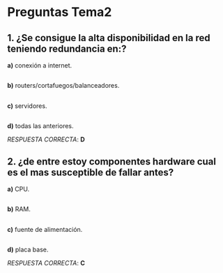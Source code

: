 
# Preguntas Tema2

## 1. ¿Se consigue la alta disponibilidad en la red teniendo redundancia en:?

**a)** conexión a internet.
##
**b)**  routers/cortafuegos/balanceadores.
##
**c)** servidores.
##
**d)** todas las anteriores.

*RESPUESTA CORRECTA*: **D**

## 2. ¿de entre estoy componentes hardware cual es el mas susceptible de fallar antes?

**a)** CPU.
##
**b)** RAM.
##
**c)** fuente de alimentación.
##
**d)** placa base.

*RESPUESTA CORRECTA*: **C**
